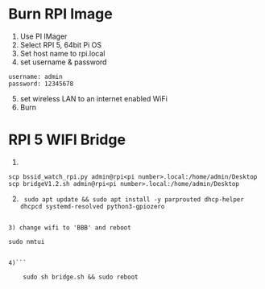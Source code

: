 # Burn RPI Image
1) Use PI IMager
2) Select RPI 5, 64bit Pi OS
3) Set host name to rpi<pi number>.local
4) set username & password
```
username: admin
password: 12345678
```
5) set wireless LAN to an internet enabled WiFi
6) Burn

# RPI 5 WIFI Bridge
1) 
```
scp bssid_watch_rpi.py admin@rpi<pi number>.local:/home/admin/Desktop
scp bridgeV1.2.sh admin@rpi<pi number>.local:/home/admin/Desktop
```
2) ```
	sudo apt update && sudo apt install -y parprouted dhcp-helper dhcpcd systemd-resolved python3-gpiozero
```

3) change wifi to 'BBB' and reboot
```
	sudo nmtui
```

4)```

	sudo sh bridge.sh && sudo reboot
```
